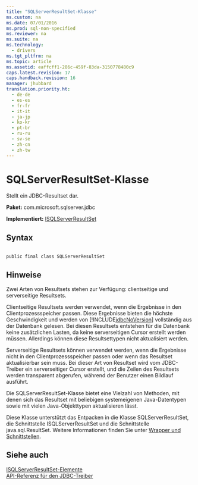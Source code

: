 ```yaml
---
title: "SQLServerResultSet-Klasse"
ms.custom: na
ms.date: 07/01/2016
ms.prod: sql-non-specified
ms.reviewer: na
ms.suite: na
ms.technology: 
  - drivers
ms.tgt_pltfrm: na
ms.topic: article
ms.assetid: eaffcff1-286c-459f-83da-3150778480c9
caps.latest.revision: 17
caps.handback.revision: 16
manager: jhubbard
translation.priority.ht: 
  - de-de
  - es-es
  - fr-fr
  - it-it
  - ja-jp
  - ko-kr
  - pt-br
  - ru-ru
  - sv-se
  - zh-cn
  - zh-tw
---
```

# SQLServerResultSet-Klasse
  Stellt ein JDBC\-Resultset dar.  
  
 **Paket:** com.microsoft.sqlserver.jdbc  
  
 **Implementiert:** [ISQLServerResultSet](../content/ISQLServerResultSet-Interface.md)  
  
## Syntax  
  
```  
  
public final class SQLServerResultSet  
```  
  
## Hinweise  
 Zwei Arten von Resultsets stehen zur Verfügung: clientseitige und serverseitige Resultsets.  
  
 Clientseitige Resultsets werden verwendet, wenn die Ergebnisse in den Clientprozessspeicher passen. Diese Ergebnisse bieten die höchste Geschwindigkeit und werden von [!INCLUDE[jdbcNoVersion](../content/includes/jdbcNoVersion_md.md)] vollständig aus der Datenbank gelesen. Bei diesen Resultsets entstehen für die Datenbank keine zusätzlichen Lasten, da keine serverseitigen Cursor erstellt werden müssen. Allerdings können diese Resultsettypen nicht aktualisiert werden.  
  
 Serverseitige Resultsets können verwendet werden, wenn die Ergebnisse nicht in den Clientprozessspeicher passen oder wenn das Resultset aktualisierbar sein muss. Bei dieser Art von Resultset wird vom JDBC\-Treiber ein serverseitiger Cursor erstellt, und die Zeilen des Resultsets werden transparent abgerufen, während der Benutzer einen Bildlauf ausführt.  
  
 Die SQLServerResultSet\-Klasse bietet eine Vielzahl von Methoden, mit denen sich das Resultset mit beliebigen systemeigenen Java\-Datentypen sowie mit vielen Java\-Objekttypen aktualisieren lässt.  
  
 Diese Klasse unterstützt das Entpacken in die Klasse SQLServerResultSet, die Schnittstelle  ISQLServerResultSet und die Schnittstelle  java.sql.ResultSet. Weitere Informationen finden Sie unter [Wrapper und Schnittstellen](../content/Wrappers-and-Interfaces.md).  
  
## Siehe auch  
 [ISQLServerResultSet-Elemente](../content/SQLServerResultSet-Members.md)   
 [API-Referenz für den JDBC-Treiber](../content/JDBC-Driver-API-Reference.md)  
  
  